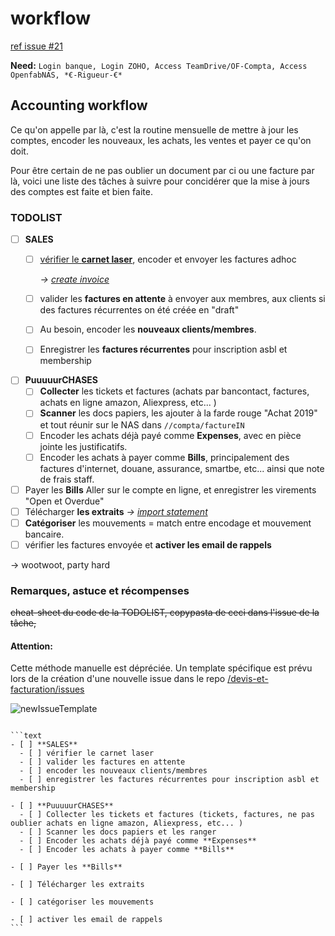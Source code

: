 # workflow

[ref issue \#21](https://github.com/openfab-lab/rtfm/issues/21)

**Need:** `Login banque, Login ZOHO, Access TeamDrive/OF-Compta, Access OpenfabNAS, *€-Rigueur-€*`

## Accounting workflow

Ce qu'on appelle par là, c'est la routine mensuelle de mettre à jour les comptes, encoder les nouveaux, les achats, les ventes et payer ce qu'on doit.  

Pour être certain de ne pas oublier un document par ci ou une facture par là, voici une liste des tâches à suivre pour concidérer que la mise à jours des comptes est faite et bien faite.

### TODOLIST

* [ ] **SALES**
  * [ ] [vérifier le **carnet laser**](https://github.com/openfab-lab/rtfm/tree/6a59e9ed584417da711331da37e1d10734853c2c/Tools/Tools_lasersaur_Book.md), encoder et envoyer les factures adhoc  

    _-&gt;_ [_create invoice_](zoho_sales.md)  

  * [ ] valider les **factures en attente** à envoyer aux membres, aux clients si des factures récurrentes on été créée en "draft"
  * [ ] Au besoin, encoder les **nouveaux clients/membres**.   
  * [ ] Enregistrer les **factures récurrentes** pour inscription asbl et membership
* [ ] **PuuuuurCHASES**
  * [ ] **Collecter** les tickets et factures \(achats par bancontact, factures, achats en ligne amazon, Aliexpress, etc... \)
  * [ ] **Scanner** les docs papiers, les ajouter à la farde rouge "Achat 2019" et tout réunir sur le NAS dans `//compta/factureIN`
  * [ ] Encoder les achats déjà payé comme **Expenses**, avec en pièce jointe les justificatifs.
  * [ ] Encoder les achats à payer comme **Bills**, principalement des factures d'internet, douane, assurance, smartbe, etc... ainsi que note de frais staff.
* [ ] Payer les **Bills** Aller sur le compte en ligne, et enregistrer les virements "Open et Overdue"
* [ ] Télécharger **les extraits** _-&gt;_ [_import statement_](zoho_statement.md)
* [ ] **Catégoriser** les mouvements = match entre encodage et mouvement bancaire.
* [ ] vérifier les factures envoyée et **activer les email de rappels**

-&gt; wootwoot, party hard

### Remarques, astuce et récompenses

~~cheat-sheet du code de la TODOLIST, copypasta de ceci dans l'issue de la tâche,~~

#### Attention:
Cette méthode manuelle est dépréciée.  Un template spécifique est prévu lors de la création d'une nouvelle issue dans le repo  [/devis-et-facturation/issues](https://github.com/openfab-lab/devis-et-facturation/issues)

![newIssueTemplate](https://user-images.githubusercontent.com/12049360/67000753-b3b38680-f0d8-11e9-8b6d-15e30a35e881.png)

~~~~

```text
- [ ] **SALES**
  - [ ] vérifier le carnet laser
  - [ ] valider les factures en attente
  - [ ] encoder les nouveaux clients/membres   
  - [ ] enregistrer les factures récurrentes pour inscription asbl et membership

- [ ] **PuuuuurCHASES**
  - [ ] Collecter les tickets et factures (tickets, factures, ne pas oublier achats en ligne amazon, Aliexpress, etc... )
  - [ ] Scanner les docs papiers et les ranger
  - [ ] Encoder les achats déjà payé comme **Expenses**
  - [ ] Encoder les achats à payer comme **Bills**

- [ ] Payer les **Bills**  

- [ ] Télécharger les extraits  

- [ ] catégoriser les mouvements

- [ ] activer les email de rappels
```
